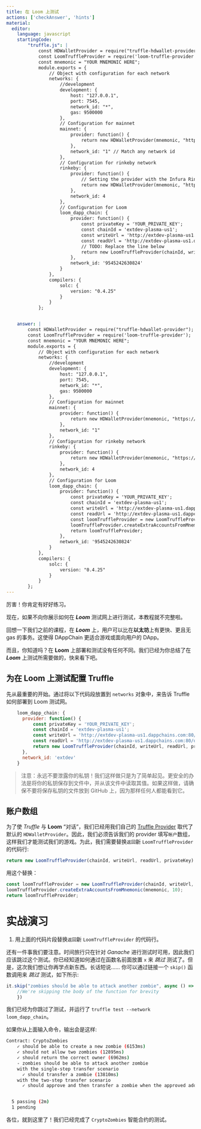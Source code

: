 ```yaml
---
title: 在 Loom 上测试
actions: ['checkAnswer', 'hints']
material:
  editor:
    language: javascript
    startingCode:
        "truffle.js": |
            const HDWalletProvider = require("truffle-hdwallet-provider");
            const LoomTruffleProvider = require('loom-truffle-provider');
            const mnemonic = "YOUR MNEMONIC HERE";
            module.exports = {
                // Object with configuration for each network
                networks: {
                    //development
                    development: {
                        host: "127.0.0.1",
                        port: 7545,
                        network_id: "*",
                        gas: 9500000
                    },
                    // Configuration for mainnet
                    mainnet: {
                        provider: function() {
                            return new HDWalletProvider(mnemonic, "https://mainnet.infura.io/")
                        },
                        network_id: "1" // Match any network id
                    },
                    // Configuration for rinkeby network
                    rinkeby: {
                        provider: function() {
                            // Setting the provider with the Infura Rinkeby address and Token
                            return new HDWalletProvider(mnemonic, "https://rinkeby.infura.io/v3/e60cea1cd16e4a0bb524359bf83a8c01")
                        },
                        network_id: 4
                    },
                    // Configuration for Loom
                    loom_dapp_chain: {
                        provider: function() {
                            const privateKey = 'YOUR_PRIVATE_KEY';
                            const chainId = 'extdev-plasma-us1';
                            const writeUrl = 'http://extdev-plasma-us1.dappchains.com:80/rpc';
                            const readUrl = 'http://extdev-plasma-us1.dappchains.com:80/query';
                            // TODO: Replace the line below
                            return new LoomTruffleProvider(chainId, writeUrl, readUrl, privateKey);
                        },
                        network_id: '9545242630824'
                    }
                },
                compilers: {
                    solc: {
                        version: "0.4.25"
                    }
                }
            };


    answer: |
        const HDWalletProvider = require("truffle-hdwallet-provider");
        const LoomTruffleProvider = require('loom-truffle-provider');
        const mnemonic = "YOUR MNEMONIC HERE";
        module.exports = {
            // Object with configuration for each network
            networks: {
                //development
                development: {
                    host: "127.0.0.1",
                    port: 7545,
                    network_id: "*",
                    gas: 9500000
                },
                // Configuration for mainnet
                mainnet: {
                    provider: function() {
                        return new HDWalletProvider(mnemonic, "https://mainnet.infura.io/")
                    },
                    network_id: "1"
                },
                // Configuration for rinkeby network
                rinkeby: {
                    provider: function() {
                        return new HDWalletProvider(mnemonic, "https://rinkeby.infura.io/v3/e60cea1cd16e4a0bb524359bf83a8c01")
                    },
                    network_id: 4
                },
                // Configuration for Loom
                loom_dapp_chain: {
                    provider: function() {
                        const privateKey = 'YOUR_PRIVATE_KEY';
                        const chainId = 'extdev-plasma-us1';
                        const writeUrl = 'http://extdev-plasma-us1.dappchains.com:80/rpc';
                        const readUrl = 'http://extdev-plasma-us1.dappchains.com:80/query';
                        const loomTruffleProvider = new LoomTruffleProvider(chainId, writeUrl, readUrl, privateKey);
                        loomTruffleProvider.createExtraAccountsFromMnemonic(mnemonic, 10);
                        return loomTruffleProvider;
                    },
                    network_id: '9545242630824'
                }
            },
            compilers: {
                solc: {
                    version: "0.4.25"
                }
            }
        };
---
```


厉害！你肯定有好好练习。

现在，如果不向你展示如何在 **_Loom_** 测试网上进行测试，本教程就不完整啦。

回想一下我们之前的课程，在 **_Loom_** 上，用户可以比在**以太坊**上有更快、更且无 gas 的事务。这使得 DAppChain 更适合游戏或面向用户的 DApp。

而且，你知道吗？在 **Loom** 上部署和测试没有任何不同。我们已经为你总结了在 **_Loom_** 上测试所需要做的，快来看下吧。

## 为在 **Loom** 上测试配置 Truffle

先从最重要的开始。通过将以下代码段放置到 `networks` 对象中，来告诉 Truffle 如何部署到 Loom 测试网。

```javascript
    loom_dapp_chain: {
      provider: function() {
          const privateKey = 'YOUR_PRIVATE_KEY';
          const chainId = 'extdev-plasma-us1';
          const writeUrl = 'http://extdev-plasma-us1.dappchains.com:80/rpc';
          const readUrl = 'http://extdev-plasma-us1.dappchains.com:80/query';
          return new LoomTruffleProvider(chainId, writeUrl, readUrl, privateKey);
      },
      network_id: 'extdev'
    }
```
>注意：永远不要泄露你的私钥！我们这样做只是为了简单起见。更安全的办法是将你的私钥保存到文件中，并从该文件中读取其值。如果这样做，请确保不要将保存私钥的文件放到 GitHub 上，因为那样任何人都能看到它。

## 账户数组

为了使 _Truffle_ 与 **Loom** “对话”，我们已经用我们自己的 <a href="https://github.com/loomnetwork/loom-truffle-provider" target=_blank>Truffle Provider</a> 取代了默认的 `HDWalletProvider`。因此，我们必须告诉我们的 provider 填写`帐户`数组，这样我们才能测试我们的游戏。为此，我们需要替换`返回`新 `LoomTruffleProvider` 的代码行:

```javascript
return new LoomTruffleProvider(chainId, writeUrl, readUrl, privateKey)
```

 用这个替换：

```javascript
const loomTruffleProvider = new LoomTruffleProvider(chainId, writeUrl, readUrl, privateKey);
loomTruffleProvider.createExtraAccountsFromMnemonic(mnemonic, 10);
return loomTruffleProvider;
```

# 实战演习

1.  用上面的代码片段替换`返回`新 `LoomTruffleProvider` 的代码行。

还有一件事我们要注意。时间旅行只在针对 _Ganache_ 进行测试时可用，因此我们应该跳过这个测试。你已经知道如何通过在函数名前面放置 `x` 来 _跳过_ 测试了。但是，这次我们想让你再学点新东西。长话短说…… 你可以通过链接一个 `skip()` 函数调用来 _跳过_ 测试，如下所示:

```javascript
it.skip("zombies should be able to attack another zombie", async () => {
    //We're skipping the body of the function for brevity
    })
```

我们已经为你跳过了测试，并运行了 `truffle test --network loom_dapp_chain`。

如果你从上面输入命令，输出会是这样:

```bash
Contract: CryptoZombies
    ✓ should be able to create a new zombie (6153ms)
    ✓ should not allow two zombies (12895ms)
    ✓ should return the correct owner (6962ms)
    - zombies should be able to attack another zombie
    with the single-step transfer scenario
      ✓ should transfer a zombie (13810ms)
    with the two-step transfer scenario
      ✓ should approve and then transfer a zombie when the approved address calls transferForm (22388ms)


  5 passing (2m)
  1 pending
  ```

各位，就到这里了！我们已经完成了 `CryptoZombies` 智能合约的测试。